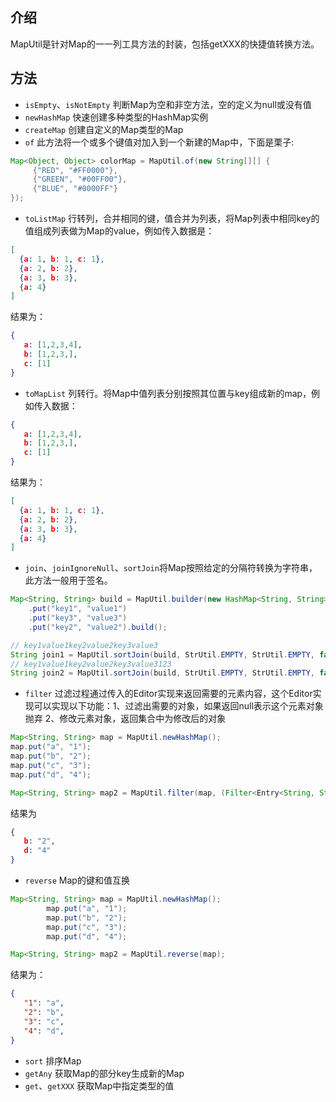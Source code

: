 ## 介绍
MapUtil是针对Map的一一列工具方法的封装，包括getXXX的快捷值转换方法。

## 方法

- `isEmpty`、`isNotEmpty` 判断Map为空和非空方法，空的定义为null或没有值
- `newHashMap` 快速创建多种类型的HashMap实例
- `createMap` 创建自定义的Map类型的Map
- `of` 此方法将一个或多个键值对加入到一个新建的Map中，下面是栗子:

```java
Map<Object, Object> colorMap = MapUtil.of(new String[][] {
     {"RED", "#FF0000"},
     {"GREEN", "#00FF00"},
     {"BLUE", "#0000FF"}
});
```

- `toListMap` 行转列，合并相同的键，值合并为列表，将Map列表中相同key的值组成列表做为Map的value，例如传入数据是：

```json
[
  {a: 1, b: 1, c: 1},
  {a: 2, b: 2},
  {a: 3, b: 3},
  {a: 4}
]
```

结果为：

```json
{
   a: [1,2,3,4],
   b: [1,2,3,],
   c: [1]
}
```

- `toMapList` 列转行。将Map中值列表分别按照其位置与key组成新的map，例如传入数据：

```json
{
   a: [1,2,3,4],
   b: [1,2,3,],
   c: [1]
}
```

结果为：
```json
[
  {a: 1, b: 1, c: 1},
  {a: 2, b: 2},
  {a: 3, b: 3},
  {a: 4}
]
```

- `join`、`joinIgnoreNull`、`sortJoin`将Map按照给定的分隔符转换为字符串，此方法一般用于签名。

```java
Map<String, String> build = MapUtil.builder(new HashMap<String, String>())
	.put("key1", "value1")
	.put("key3", "value3")
	.put("key2", "value2").build();

// key1value1key2value2key3value3
String join1 = MapUtil.sortJoin(build, StrUtil.EMPTY, StrUtil.EMPTY, false);
// key1value1key2value2key3value3123
String join2 = MapUtil.sortJoin(build, StrUtil.EMPTY, StrUtil.EMPTY, false, "123");
```

- `filter` 过滤过程通过传入的Editor实现来返回需要的元素内容，这个Editor实现可以实现以下功能：1、过滤出需要的对象，如果返回null表示这个元素对象抛弃 2、修改元素对象，返回集合中为修改后的对象

```java
Map<String, String> map = MapUtil.newHashMap();
map.put("a", "1");
map.put("b", "2");
map.put("c", "3");
map.put("d", "4");

Map<String, String> map2 = MapUtil.filter(map, (Filter<Entry<String, String>>) t -> Convert.toIn(t.getValue()) % 2 == 0);
```

结果为

```json
{
   b: "2",
   d: "4"
}
```

- `reverse` Map的键和值互换

```java
Map<String, String> map = MapUtil.newHashMap();
		map.put("a", "1");
		map.put("b", "2");
		map.put("c", "3");
		map.put("d", "4");

Map<String, String> map2 = MapUtil.reverse(map);
```

结果为：
```json
{
   "1": "a",
   "2": "b",
   "3": "c",
   "4": "d",
}
```

- `sort` 排序Map
- `getAny` 获取Map的部分key生成新的Map
- `get`、`getXXX` 获取Map中指定类型的值
